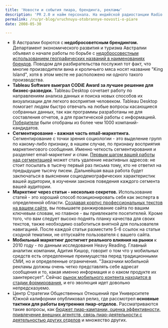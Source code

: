```yaml
---
title: 'Новости и события пиара, брендинга, рекламы'
description: 'PR 2.0 и найм персонала. На индийской радиостанции Radio Indigo недавно прошла кампания по найму персонала в прямом эфире. Люди проходили собеседование в прямом эфире, а поток резюме в компанию многократно увеличился. Это настоящий PR 2.0, <a href="http://sachinuppal.blogspot.com/2008/05/pr-20-pr-hiring-naseba-hired-live-on.html">кампания от которой выиграли все</a> - и радиостанция, у которой увеличилась аудитория,  и те, кто получил работу благодаря этой программе, и сама компания.'
permalink: /ru/pr-blog/vruchnuyu-otobrannye-novosti-o-piare
date: 2008-05-30

---
```


<ul>
<li>В Австралии борются с<strong> недобросоветсным брендингом.</strong> Департамент экономического развития и туризма Австралии объявил о начале работы по борьбе с <a href="http://www.abc.net.au/news/stories/2008/05/30/2260043.htm">недобросовестным использованием географических названий в наименованиях брендов</a>. Поводом для разбирательства послужил тот факт, что многие производители вина и кроличьего мяса носят название "King Island", хотя в этом месте не расположено ни одного такого производства. </li>
<li><strong> Tableau Software выиграл  CODiE Award за лучшее решение для бизнес-разведки.</strong> Tableau Desktop сочетает работу по направлениям анализа данных и поиска новых способов их визуализации для легкого восприятия человеком. Tableau Desktop помогает людям быстро отвечать на любые вопросы касающиеся собранных данных, так как программы разработаны не для составления отчетов, а для практической работы с информацией. <a href="http://siia.net/codies/2008/winners.asp">Победители</a> были отобраны из более чем 1000 компаний-кандидатов.</li> <li><strong>Сегментирование - важная часть email-маркетинга.</strong> Сегментирование с точки зрения социологии - это выделение групп по какому-либо признаку, в нашем случае, по признаку восприятия  маркетингового сообщения. Именно четкость сегментирования и разделяет email-маркетинг и спам. <a href="http://www.kinetica-media.com/blog/?p=133">Первым шагом вашей работы над сегментацией</a> может стать удаление неактивных адресов: не стоит посылать в тысячу первый раз письма тому, кто не ответил на предыдущие тысячу писем. Дальнейшая ваша работа будет заключаться в выяснении социодемографических характеристик вашей аудитории, в изучении законов поведения каждого сегмента вашей аудитории.</li>
<li><strong>Маркетинг через статьи - несколько секретов.</strong> Использование статей - это хороший способ позиционировать себя как эксперта в определенной области. <a href="http://www.affordable-internet-marketing.com/2007/06/article-writing-quick-tips-1/">Создавая корпус профессиональных текстов на вашем сайте</a>, вы повышаете ранжирование сайта по вашим ключевым словам, но главное - вы привлекаете посетителей. Кроме того, что вам следует высоко поднять планку качества для своих текстов, также необходимо озаботиться внятной для пользователя навигацией. После каждой статьи разместите 5-6 ссылок на статьи сходной тематики, не отпускайте пользователя с вашего сайта.</li>
<li><strong>Мобильный маркетинг достигнет реального влияния на рынки</strong> к 2010 году - по данным исследования Heavy Reading. Главный аналитик компании, Адития Кишор, говорит о том что у мобильных средств есть определенные преимущества перед традиционными СМИ, но и определенные ограничения. "Заказчики мобильной рекламы должны очень четко представлять себе адресат сообщения и то, какая именно информация и о каком продукте их заинтересует". Сейчас <a href="http://dhdeans.blogspot.com/2008/05/mobile-advertising-revenue-remains.html"> рынок мобильного контента находится в стадии формирования</a>, и его эволюция идет довольно непредсказуемо.</li>
<li>Центр Стратегии Общественных Отношений при Университете Южной калифорнии опубликовал релиз, где рассмотрел <strong>основные тактики для работы внутренних пиар-отделов.</strong> Рассматриваются такие вопросы, как <a href="http://www.annenberg.usc.edu/CentersandPrograms/ResearchCenters/SPRC/PrevGAP.aspx">бюджет пиар-кампании, оценка эффективности, привлечение внешних агентств, связь пиар-деятельности с деятельностью других отделов</a> и множество других. </li>
</ul>

